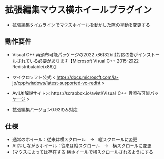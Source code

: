 # 拡張編集マウス横ホイールプラグイン
- 拡張編集タイムラインでマウスホイールを動かした際の挙動を変更する

## 動作要件
- Visual C++ 再頒布可能パッケージの2022 x86(32bit)対応の物がインストールされている必要があります【Microsoft Visual C++ 2015-2022 Redistributable(x86)】
- マイクロソフト公式:< https://docs.microsoft.com/ja-jp/cpp/windows/latest-supported-vc-redist >
- AviUtl解説サイト:< https://scrapbox.io/aviutl/Visual_C++_再頒布可能パッケージ >

- 拡張編集バージョン0.92のみ対応

## 仕様
- 通常のホイール：従来は横スクロール　→　縦スクロールに変更
- Alt押しながらホイール：従来は縦スクロール　→　横スクロールに変更
- (マウスによっては存在する)横ホイールで横スクロールされるようにする
